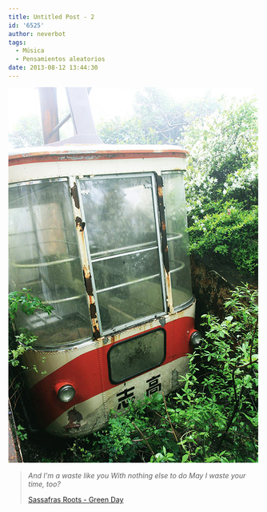 ```yaml
---
title: Untitled Post - 2
id: '6525'
author: neverbot
tags:
  - Música
  - Pensamientos aleatorios
date: 2013-08-12 13:44:30
---
```


[![](./6525/tumblr_mmskirKg8z1qz53fbo1_500.jpg)](http://7dan.tumblr.com/post/50419962256/abandoned-aerial-tramway-a-station-and-gondola)

> _And I'm a waste like you_ _With nothing else to do_ _May I waste your time, too?_
> 
> [Sassafras Roots - Green Day](http://www.goear.com/listen/4758afb/sassafras-roots-green-day)